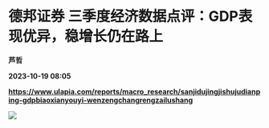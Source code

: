 # 德邦证券 三季度经济数据点评：GDP表现优异，稳增长仍在路上
**芦哲**

**2023-10-19 08:05**

**https://www.ulapia.com/reports/macro_research/sanjidujingjishujudianping-gdpbiaoxianyouyi-wenzengchangrengzailushang**

![](https://img.ulapia.com/thumbnails/macro_research/20231019/H3_AP202310191602068906_1.jpg)